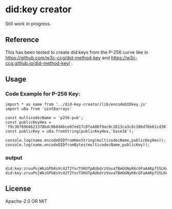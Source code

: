 # did:key creator
Still work in progress.

## Reference
This has been tested to create did:keys from the P-256 curve like in https://github.com/w3c-ccg/did-method-key
and https://w3c-ccg.github.io/did-method-key/ .

## Usage

### Code Example for P-256 Key:

```
import * as name from '../did-key-creator/lib/encodeDIDkey.js'
import u8a from 'uint8arrays'

const multicodecName = 'p256-pub';
const publicKeyHex = 'f9c36f8964623378bdc068d4bce07ed17c8fa486f9ac0c2613ca3c8c306d7bb61cd36717b8ac5e4fea8ad23dc8d0783c2318ee4ad7a80db6e0026ad0b072a24f';
const publicKey = u8a.fromString(publicKeyHex,'base16');

console.log(name.encodeDIDfromHexString(multicodecName,publicKeyHex));
console.log(name.encodeDIDfromBytes(multicodecName,publicKey));

```

### output
```
did:key:zruuPojWkzGPb8sVc42f2YxcTXKUTpAUbdrzVovaTBmGGNyK6cGFaA4Kp7SSLKecrxYz8Sc9d77Rss7rayYt1oFCaNJ
did:key:zruuPojWkzGPb8sVc42f2YxcTXKUTpAUbdrzVovaTBmGGNyK6cGFaA4Kp7SSLKecrxYz8Sc9d77Rss7rayYt1oFCaNJ
```

## License

Apache-2.0 OR MIT
